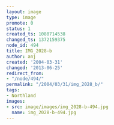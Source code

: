 ```yaml
---
layout: image
type: image
promote: 0
status: 1
created_ts: 1080714538
changed_ts: 1372159375
node_id: 494
title: IMG_2028-b
author: anj
created: '2004-03-31'
changed: '2013-06-25'
redirect_from:
- "/node/494/"
permalink: "/2004/03/31/img_2028_b/"
tags:
- Northland
images:
- src: image/images/img_2028-b-494.jpg
  name: img_2028-b-494.jpg
---
```


